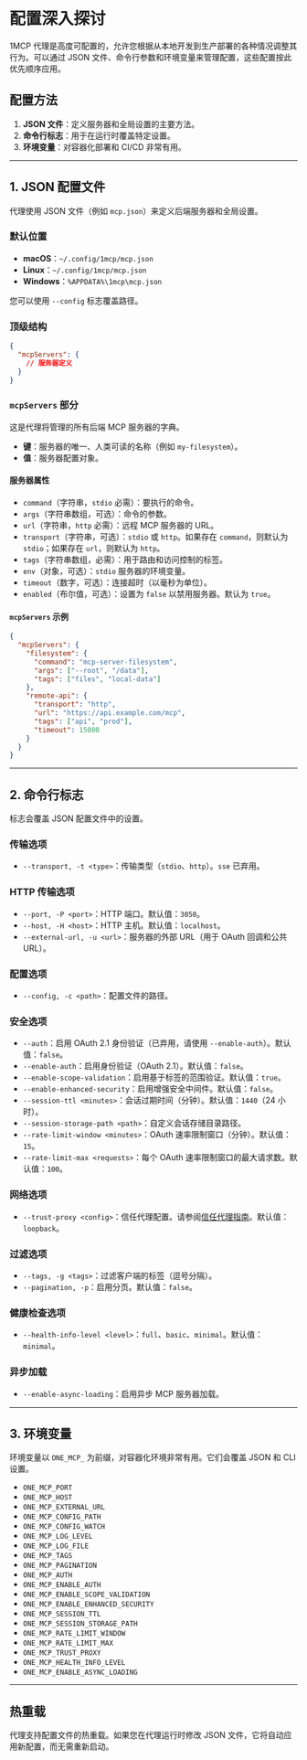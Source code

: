 # 配置深入探讨

1MCP 代理是高度可配置的，允许您根据从本地开发到生产部署的各种情况调整其行为。可以通过 JSON 文件、命令行参数和环境变量来管理配置，这些配置按此优先顺序应用。

## 配置方法

1.  **JSON 文件**：定义服务器和全局设置的主要方法。
2.  **命令行标志**：用于在运行时覆盖特定设置。
3.  **环境变量**：对容器化部署和 CI/CD 非常有用。

---

## 1. JSON 配置文件

代理使用 JSON 文件（例如 `mcp.json`）来定义后端服务器和全局设置。

### 默认位置

- **macOS**：`~/.config/1mcp/mcp.json`
- **Linux**：`~/.config/1mcp/mcp.json`
- **Windows**：`%APPDATA%\1mcp\mcp.json`

您可以使用 `--config` 标志覆盖路径。

### 顶级结构

```json
{
  "mcpServers": {
    // 服务器定义
  }
}
```

### `mcpServers` 部分

这是代理将管理的所有后端 MCP 服务器的字典。

- **键**：服务器的唯一、人类可读的名称（例如 `my-filesystem`）。
- **值**：服务器配置对象。

#### 服务器属性

- `command`（字符串，`stdio` 必需）：要执行的命令。
- `args`（字符串数组，可选）：命令的参数。
- `url`（字符串，`http` 必需）：远程 MCP 服务器的 URL。
- `transport`（字符串，可选）：`stdio` 或 `http`。如果存在 `command`，则默认为 `stdio`；如果存在 `url`，则默认为 `http`。
- `tags`（字符串数组，必需）：用于路由和访问控制的标签。
- `env`（对象，可选）：`stdio` 服务器的环境变量。
- `timeout`（数字，可选）：连接超时（以毫秒为单位）。
- `enabled`（布尔值，可选）：设置为 `false` 以禁用服务器。默认为 `true`。

#### `mcpServers` 示例

```json
{
  "mcpServers": {
    "filesystem": {
      "command": "mcp-server-filesystem",
      "args": ["--root", "/data"],
      "tags": ["files", "local-data"]
    },
    "remote-api": {
      "transport": "http",
      "url": "https://api.example.com/mcp",
      "tags": ["api", "prod"],
      "timeout": 15000
    }
  }
}
```

---

## 2. 命令行标志

标志会覆盖 JSON 配置文件中的设置。

### 传输选项

- `--transport, -t <type>`：传输类型（`stdio`、`http`）。`sse` 已弃用。

### HTTP 传输选项

- `--port, -P <port>`：HTTP 端口。默认值：`3050`。
- `--host, -H <host>`：HTTP 主机。默认值：`localhost`。
- `--external-url, -u <url>`：服务器的外部 URL（用于 OAuth 回调和公共 URL）。

### 配置选项

- `--config, -c <path>`：配置文件的路径。

### 安全选项

- `--auth`：启用 OAuth 2.1 身份验证（已弃用，请使用 `--enable-auth`）。默认值：`false`。
- `--enable-auth`：启用身份验证（OAuth 2.1）。默认值：`false`。
- `--enable-scope-validation`：启用基于标签的范围验证。默认值：`true`。
- `--enable-enhanced-security`：启用增强安全中间件。默认值：`false`。
- `--session-ttl <minutes>`：会话过期时间（分钟）。默认值：`1440`（24 小时）。
- `--session-storage-path <path>`：自定义会话存储目录路径。
- `--rate-limit-window <minutes>`：OAuth 速率限制窗口（分钟）。默认值：`15`。
- `--rate-limit-max <requests>`：每个 OAuth 速率限制窗口的最大请求数。默认值：`100`。

### 网络选项

- `--trust-proxy <config>`：信任代理配置。请参阅[信任代理指南](/reference/trust-proxy)。默认值：`loopback`。

### 过滤选项

- `--tags, -g <tags>`：过滤客户端的标签（逗号分隔）。
- `--pagination, -p`：启用分页。默认值：`false`。

### 健康检查选项

- `--health-info-level <level>`：`full`、`basic`、`minimal`。默认值：`minimal`。

### 异步加载

- `--enable-async-loading`：启用异步 MCP 服务器加载。

---

## 3. 环境变量

环境变量以 `ONE_MCP_` 为前缀，对容器化环境非常有用。它们会覆盖 JSON 和 CLI 设置。

- `ONE_MCP_PORT`
- `ONE_MCP_HOST`
- `ONE_MCP_EXTERNAL_URL`
- `ONE_MCP_CONFIG_PATH`
- `ONE_MCP_CONFIG_WATCH`
- `ONE_MCP_LOG_LEVEL`
- `ONE_MCP_LOG_FILE`
- `ONE_MCP_TAGS`
- `ONE_MCP_PAGINATION`
- `ONE_MCP_AUTH`
- `ONE_MCP_ENABLE_AUTH`
- `ONE_MCP_ENABLE_SCOPE_VALIDATION`
- `ONE_MCP_ENABLE_ENHANCED_SECURITY`
- `ONE_MCP_SESSION_TTL`
- `ONE_MCP_SESSION_STORAGE_PATH`
- `ONE_MCP_RATE_LIMIT_WINDOW`
- `ONE_MCP_RATE_LIMIT_MAX`
- `ONE_MCP_TRUST_PROXY`
- `ONE_MCP_HEALTH_INFO_LEVEL`
- `ONE_MCP_ENABLE_ASYNC_LOADING`

---

## 热重载

代理支持配置文件的热重载。如果您在代理运行时修改 JSON 文件，它将自动应用新配置，而无需重新启动。
